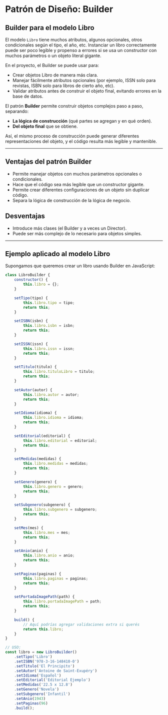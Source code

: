 # Patrón de Diseño: Builder

##  Builder para el modelo Libro

El modelo `Libro` tiene muchos atributos, algunos opcionales, otros condicionales según el tipo, el año, etc. Instanciar un libro correctamente puede ser poco legible y propenso a errores si se usa un constructor con muchos parámetros o un objeto literal gigante.

En el proyecto, el Builder se puede usar para:
- Crear objetos Libro de manera más clara.
- Manejar fácilmente atributos opcionales (por ejemplo, ISSN solo para revistas, ISBN solo para libros de cierto año, etc).
- Validar atributos antes de construir el objeto final, evitando errores en la base de datos.

El patrón **Builder** permite construir objetos complejos paso a paso, separando:
- **La lógica de construcción** (qué partes se agregan y en qué orden).
- **Del objeto final** que se obtiene.

Así, el mismo proceso de construcción puede generar diferentes representaciones del objeto, y el código resulta más legible y mantenible.

---

## Ventajas del patrón Builder

- Permite manejar objetos con muchos parámetros opcionales o condicionales.
- Hace que el código sea más legible que un constructor gigante.
- Permite crear diferentes configuraciones de un objeto sin duplicar código.
- Separa la lógica de construcción de la lógica de negocio.

## Desventajas

- Introduce más clases (el Builder y a veces un Director).
- Puede ser más complejo de lo necesario para objetos simples.

---

## Ejemplo aplicado al modelo Libro

Supongamos que queremos crear un libro usando Builder en JavaScript:

```js
class LibroBuilder {
    constructor() {
        this.libro = {};
    }

    setTipo(tipo) {
        this.libro.tipo = tipo;
        return this;
    }

    setISBN(isbn) {
        this.libro.isbn = isbn;
        return this;
    }

    setISSN(issn) {
        this.libro.issn = issn;
        return this;
    }

    setTitulo(titulo) {
        this.libro.tituloLibro = titulo;
        return this;
    }

    setAutor(autor) {
        this.libro.autor = autor;
        return this;
    }

    setIdioma(idioma) {
        this.libro.idioma = idioma;
        return this;
    }

    setEditorial(editorial) {
        this.libro.editorial = editorial;
        return this;
    }

    setMedidas(medidas) {
        this.libro.medidas = medidas;
        return this;
    }

    setGenero(genero) {
        this.libro.genero = genero;
        return this;
    }

    setSubgenero(subgenero) {
        this.libro.subgenero = subgenero;
        return this;
    }

    setMes(mes) {
        this.libro.mes = mes;
        return this;
    }

    setAnio(anio) {
        this.libro.anio = anio;
        return this;
    }

    setPaginas(paginas) {
        this.libro.paginas = paginas;
        return this;
    }

    setPortadaImagePath(path) {
        this.libro.portadaImagePath = path;
        return this;
    }

    build() {
        // Aquí podrías agregar validaciones extra si querés
        return this.libro;
    }
}

// USO:
const libro = new LibroBuilder()
    .setTipo('Libro')
    .setISBN('978-3-16-148410-0')
    .setTitulo('El Principito')
    .setAutor('Antoine de Saint-Exupéry')
    .setIdioma('Español')
    .setEditorial('Editorial Ejemplo')
    .setMedidas('22.5 x 12.8')
    .setGenero('Novela')
    .setSubgenero('Infantil')
    .setAnio(1943)
    .setPaginas(96)
    .build();
```

